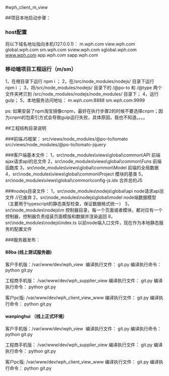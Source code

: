 #wph_client_m_view

##项目本地启动步骤：

### host配置
将以下域名地址指向本机(127.0.0.1)：
m.wph.com
view.wph.com
global.wph.com
sm.wph.com
sview.wph.com
sglobal.wph.com
www.wph.com
app.wph.com
sapp.wph.com

### 移动端项目工程运行（m/sm）
1，在根目录下运行 npm i ；
2，在/src/node_modules/nodejs/ 目录下运行 npm i ；
3，将/src/node_modules/nodejs/ 目录下的 /@po-to 和 /@type 两个文件夹拷贝到 /src/node_modules/nodejs/node_modules/ 目录下；
4，运行 gulp； 
5，本地服务访问地址： m.wph.com:8888   sm.wph.com:9999

ps: 如果安装了npm淘宝镜像cnpm，最好在执行步骤2的时候不要选择cnpm；因为cnpm的包索引方式会导致gulp运行失败，具体原因，我也不知道。。。。




##工程结构目录说明

###前端JS框架：
src/views/node_modules/@po-to/tomato
src/views/node_modules/@po-to/tomato-jquery

###客户端基本文件：
1，src\node_modules\views\global\common\API 前端ajax请求api的总文件
2，src\node_modules\views\global\common\Funs 前端函数库
3，src\node_modules\views\global\common\Model 前端的全局数据
4，src\node_modules\views\global\common\Project 模块的基类
5，src\node_modules\views\global\common\config-js.idx 合并总的JS

###nodejs目录文件：
1，src\node_modules\nodejs\global\api        node请求api总文件   //已废弃
2，src\node_modules\nodejs\global\model      node端数据模型  （主要用于typescript的静态类型检查，保证数据格式统一） 
3，src\node_modules\nodejs\m                 控制器目录，每一个页面或者模块，都对应有一个控制器，控制器负责组装页面模版和数据并渲染返回
8，src\node_modules\nodejs\index.ts          以前node端入口文件，现在作为本地静态服务的配置文件


###服务器发布：

#### 88ba (线上测试服务器)
客户手机版：/var/www/dev/wph_view 
编译执行文件： git.py
编译执行命令： python git.py

工程商手机版： /var/www/dev/wph_supplier_view
编译执行文件： git.py
编译执行命令： python git.py

客户pc版: /var/www/dev/wph_client_view_www
编译执行文件： git.py
编译执行命令： python git.py

#### wanpinghui （线上正式环境）
客户手机版：/var/www/dev/wph_view 
编译执行文件： git.py
编译执行命令： python git.py

工程商手机版： /var/www/dev/wph_supplier_view
编译执行文件： git.py
编译执行命令： python git.py

客户pc版: /var/www/dev/wph_client_view_www
编译执行文件： git.py
编译执行命令： python git.py
